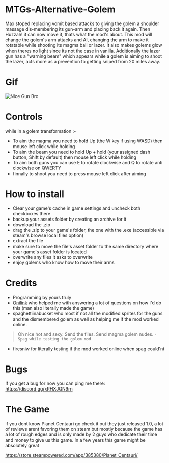 # MTGs-Alternative-Golem
Max stoped replacing vomit based attacks to giving the golem a shoulder massage dis-membering its gun-arm and placing back it again. Then Huzzah! it can now move it, thats what the mod's about.
This mod will change the golem's arm attacks and AI, changing the arm to make it rotatable while shooting its magma ball or lazer. It also makes golems glow when theres no light since its not the case in vanilla. Additionally the lazer gun has a "warning beam" which appears while a golem is aiming to shoot the lazer, acts more as a prevention to getting sniped from 20 miles away.

# Gif
![Nice Gun Bro](https://github.com/user-attachments/assets/d05fcb03-8472-4765-ac36-a00d1fa85117)

# Controls

while in a golem transformation :-

- To aim the magma you need to hold Up (the W key if using WASD) then mouse left click while holding
- To aim the beam you need to hold Up + hold (your assigned dash button, Shift by default) then mouse left click while holding
- To aim both guns you can use E to rotate clockwise and Q to rotate anti clockwise on QWERTY
- finnally to shoot you need to press mouse left click after aiming

# How to install 
- Clear your game's cache in game settings and uncheck both checkboxes there
- backup your assets folder by creating an archive for it
- download the .zip
- drag the .zip to your game's folder, the one with the .exe (accessible via steam's browse local files option)
- extract the file
- make sure to move the file's asset folder to the same directory where your game's asset folder is located
- overwrite any files it asks to overwrite
- enjoy golems who know how to move their arms

# Credits
- Programming by yours truly 
- [Onilink](http://ic.onidev.fr/en/index.html) who helped me with answering a lot of questions on how I'd do this (man also literally made the game)
- spaghettiinabucket who most if not all the modified sprites for the guns and the dismembered golem as well as helping me if the mod worked online.
> Oh nice hot and sexy.
Send the files.
Send magma golem nudes.
> `- Spag while testing the golem mod`
- firesniw for literally testing if the mod worked online when spag could'nt

# Bugs
If you get a bug for now you can ping me there: https://discord.gg/xRHXJQN9rn

# The Game
if you dont know Planet Centauri go check it out they just released 1.0, a lot of reviews arent favoring them on steam but mostly because the game has a lot of rough edges and is only made by 2 guys who dedicate their time and money to give us this game. In a few years this game might be absolutely great 

https://store.steampowered.com/app/385380/Planet_Centauri/

